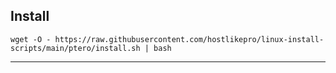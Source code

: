 ## Install

```
wget -O - https://raw.githubusercontent.com/hostlikepro/linux-install-scripts/main/ptero/install.sh | bash
```

---